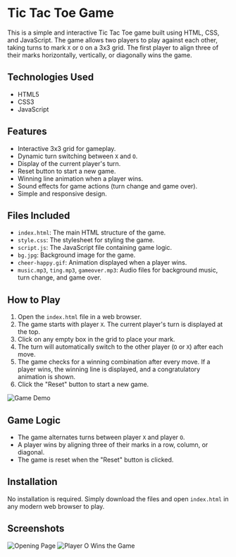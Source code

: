 # Tic Tac Toe Game

This is a simple and interactive Tic Tac Toe game built using HTML, CSS, and JavaScript. The game allows two players to play against each other, taking turns to mark `X` or `O` on a 3x3 grid. The first player to align three of their marks horizontally, vertically, or diagonally wins the game.

## Technologies Used

- HTML5
- CSS3
- JavaScript

## Features

- Interactive 3x3 grid for gameplay.
- Dynamic turn switching between `X` and `O`.
- Display of the current player's turn.
- Reset button to start a new game.
- Winning line animation when a player wins.
- Sound effects for game actions (turn change and game over).
- Simple and responsive design.

## Files Included

- `index.html`: The main HTML structure of the game.
- `style.css`: The stylesheet for styling the game.
- `script.js`: The JavaScript file containing game logic.
- `bg.jpg`: Background image for the game.
- `cheer-happy.gif`: Animation displayed when a player wins.
- `music.mp3`, `ting.mp3`, `gameover.mp3`: Audio files for background music, turn change, and game over.

## How to Play

1. Open the `index.html` file in a web browser.
2. The game starts with player `X`. The current player's turn is displayed at the top.
3. Click on any empty box in the grid to place your mark.
4. The turn will automatically switch to the other player (`O` or `X`) after each move.
5. The game checks for a winning combination after every move. If a player wins, the winning line is displayed, and a congratulatory animation is shown.
6. Click the "Reset" button to start a new game.

![Game Demo](https://github.com/user-attachments/assets/e3a13b13-ce53-4309-a0ba-6b164334b971)

## Game Logic

- The game alternates turns between player `X` and player `O`.
- A player wins by aligning three of their marks in a row, column, or diagonal.
- The game is reset when the "Reset" button is clicked.

## Installation

No installation is required. Simply download the files and open `index.html` in any modern web browser to play.

## Screenshots

![Opening Page](https://github.com/user-attachments/assets/0623a5e0-90a4-484b-aee4-c1a72d829291)
![Player O Wins the Game](https://github.com/user-attachments/assets/d0071c71-2342-4c8d-99bf-e9239d909d34)

